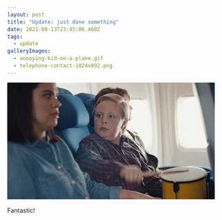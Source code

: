 ```yaml
---
layout: post
title: "Update: just done something"
date: 2021-09-13T23:45:06.460Z
tags:
  - update
galleryImages:
  - annoying-kid-on-a-plane.gif
  - telephone-contact-1024x892.png
---
```

![Annoying kid on a plane playing drums](annoying-kid-on-a-plane.gif "Annoying kid on a plane playing drums")

Fantastic!